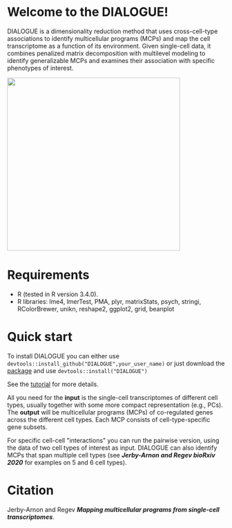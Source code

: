 # **Welcome to the DIALOGUE!**

DIALOGUE is a dimensionality reduction method that uses cross-cell-type associations to identify multicellular programs (MCPs) and map the cell transcriptome as a function of its environment. Given single-cell data, it combines penalized matrix decomposition with multilevel modeling to identify generalizable MCPs and examines their association with specific phenotypes of interest.

<img src="https://github.com/livnatje/DIALOGUE/blob/master/Images/DIALOGUEoverview.png" width=400 />

# **Requirements**

* R (tested in R version 3.4.0).
* R libraries: lme4, lmerTest, PMA, plyr, matrixStats, psych, stringi, RColorBrewer, unikn, reshape2, ggplot2, grid, beanplot

# **Quick start**

To install DIALOGUE you can either use ```devtools::install_github("DIALOGUE",your_user_name)``` or just download the [package](https://singlecell.broadinstitute.org/single_cell/study/SCP958/dialogue#study-download) and use ```devtools::install("DIALOGUE")```

See the [tutorial](https://github.com/livnatje/DIALOGUE/wiki/Tutorial) for more details.

All you need for the **input** is the single-cell transcriptomes of different cell types, usually together with some more compact representation (e.g., PCs). The **output** will be multicellular programs (MCPs) of co-regulated genes across the different cell types. Each MCP consists of cell-type-specific gene subsets.

For specific cell-cell "interactions" you can run the pairwise version, using the data of two cell types of interest as input. DIALOGUE can also identify MCPs that span multiple cell types (see **_Jerby-Arnon and Regev bioRxiv 2020_** for examples on 5 and 6 cell types). 

# Citation

Jerby-Arnon and Regev _**Mapping multicellular programs from single-cell transcriptomes**_.


